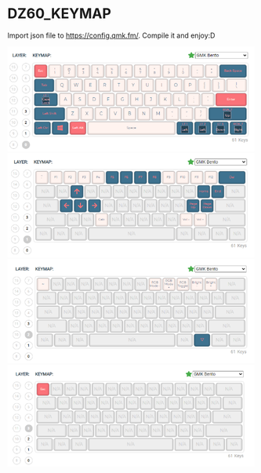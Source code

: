 # DZ60_KEYMAP

Import json file to https://config.qmk.fm/. Compile it and enjoy:D

![layer_0_image](qmk_config_images/layer_0.png)
![layer_1_image](qmk_config_images/layer_1.png)
![layer_2_image](qmk_config_images/layer_2.png)
![layer_3_image](qmk_config_images/layer_3.png)
